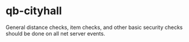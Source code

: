 # qb-cityhall
General distance checks, item checks, and other basic security checks should be done on all net server events.